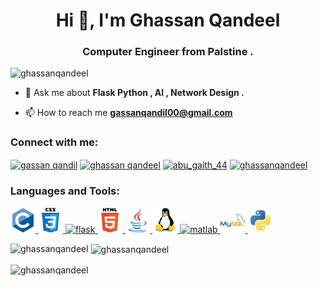 <h1 align="center">Hi 👋, I'm Ghassan Qandeel</h1>
<h3 align="center">Computer Engineer from Palstine .</h3>

<p align="left"> <img src="https://komarev.com/ghpvc/?username=ghassanqandeel&label=Profile%20views&color=0e75b6&style=flat" alt="ghassanqandeel" /> </p>

- 💬 Ask me about **Flask Python , AI , Network Design .**

- 📫 How to reach me **gassanqandil00@gmail.com**

<h3 align="left">Connect with me:</h3>
<p align="left">
<a href="https://linkedin.com/in/gassan qandil" target="blank"><img align="center" src="https://raw.githubusercontent.com/rahuldkjain/github-profile-readme-generator/master/src/images/icons/Social/linked-in-alt.svg" alt="gassan qandil" height="30" width="40" /></a>
<a href="https://fb.com/ghassan qandeel" target="blank"><img align="center" src="https://raw.githubusercontent.com/rahuldkjain/github-profile-readme-generator/master/src/images/icons/Social/facebook.svg" alt="ghassan qandeel" height="30" width="40" /></a>
<a href="https://instagram.com/abu_gaith_44" target="blank"><img align="center" src="https://raw.githubusercontent.com/rahuldkjain/github-profile-readme-generator/master/src/images/icons/Social/instagram.svg" alt="abu_gaith_44" height="30" width="40" /></a>
<a href="https://www.leetcode.com/ghassanqandeel" target="blank"><img align="center" src="https://raw.githubusercontent.com/rahuldkjain/github-profile-readme-generator/master/src/images/icons/Social/leet-code.svg" alt="ghassanqandeel" height="30" width="40" /></a>
</p>

<h3 align="left">Languages and Tools:</h3>
<p align="left"> <a href="https://www.cprogramming.com/" target="_blank" rel="noreferrer"> <img src="https://raw.githubusercontent.com/devicons/devicon/master/icons/c/c-original.svg" alt="c" width="40" height="40"/> </a> <a href="https://www.w3schools.com/css/" target="_blank" rel="noreferrer"> <img src="https://raw.githubusercontent.com/devicons/devicon/master/icons/css3/css3-original-wordmark.svg" alt="css3" width="40" height="40"/> </a> <a href="https://flask.palletsprojects.com/" target="_blank" rel="noreferrer"> <img src="https://www.vectorlogo.zone/logos/pocoo_flask/pocoo_flask-icon.svg" alt="flask" width="40" height="40"/> </a> <a href="https://www.w3.org/html/" target="_blank" rel="noreferrer"> <img src="https://raw.githubusercontent.com/devicons/devicon/master/icons/html5/html5-original-wordmark.svg" alt="html5" width="40" height="40"/> </a> <a href="https://www.java.com" target="_blank" rel="noreferrer"> <img src="https://raw.githubusercontent.com/devicons/devicon/master/icons/java/java-original.svg" alt="java" width="40" height="40"/> </a> <a href="https://www.linux.org/" target="_blank" rel="noreferrer"> <img src="https://raw.githubusercontent.com/devicons/devicon/master/icons/linux/linux-original.svg" alt="linux" width="40" height="40"/> </a> <a href="https://www.mathworks.com/" target="_blank" rel="noreferrer"> <img src="https://upload.wikimedia.org/wikipedia/commons/2/21/Matlab_Logo.png" alt="matlab" width="40" height="40"/> </a> <a href="https://www.mysql.com/" target="_blank" rel="noreferrer"> <img src="https://raw.githubusercontent.com/devicons/devicon/master/icons/mysql/mysql-original-wordmark.svg" alt="mysql" width="40" height="40"/> </a> <a href="https://www.python.org" target="_blank" rel="noreferrer"> <img src="https://raw.githubusercontent.com/devicons/devicon/master/icons/python/python-original.svg" alt="python" width="40" height="40"/> </a> </p>

<p><img align="left" src="https://github-readme-stats.vercel.app/api/top-langs?username=ghassanqandeel&show_icons=true&locale=en&layout=compact" alt="ghassanqandeel" /></p>

<p>&nbsp;<img align="center" src="https://github-readme-stats.vercel.app/api?username=ghassanqandeel&show_icons=true&locale=en" alt="ghassanqandeel" /></p>

<p><img align="center" src="https://github-readme-streak-stats.herokuapp.com/?user=ghassanqandeel&" alt="ghassanqandeel" /></p>
